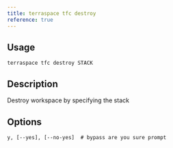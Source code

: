 ```yaml
---
title: terraspace tfc destroy
reference: true
---
```


## Usage

    terraspace tfc destroy STACK

## Description

Destroy workspace by specifying the stack


## Options

```
y, [--yes], [--no-yes]  # bypass are you sure prompt
```

